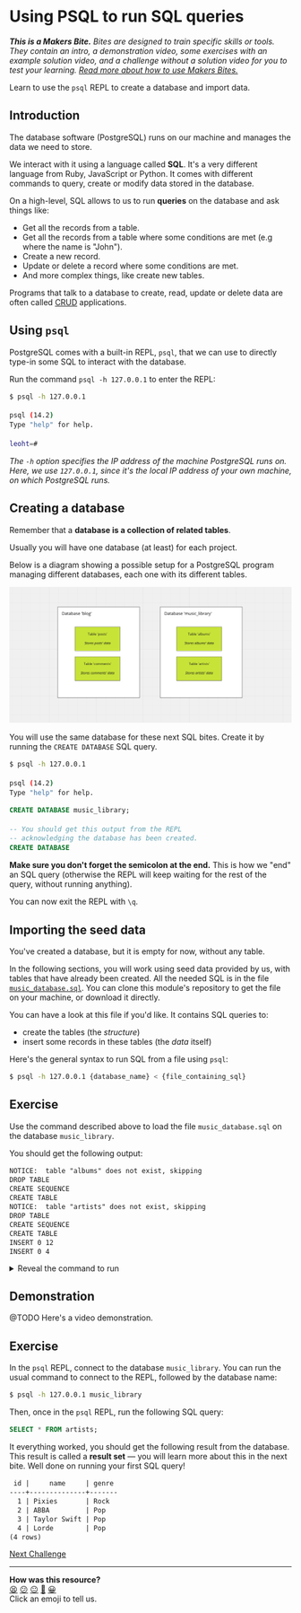# Using PSQL to run SQL queries

_**This is a Makers Bite.** Bites are designed to train specific skills or
tools. They contain an intro, a demonstration video, some exercises with an
example solution video, and a challenge without a solution video for you to test
your learning. [Read more about how to use Makers
Bites.](https://github.com/makersacademy/course/blob/main/labels/bites.md)_

Learn to use the `psql` REPL to create a database and import data.

<!-- OMITTED -->

## Introduction

The database software (PostgreSQL) runs on our machine and manages the data we need to store.

We interact with it using a language called **SQL**. It's a very different language from Ruby, JavaScript or Python. It comes with different commands to query, create or modify data stored in the database.

On a high-level, SQL allows to us to run **queries** on the database and ask things like:
  * Get all the records from a table.
  * Get all the records from a table where some conditions are met (e.g where the name is "John").
  * Create a new record.
  * Update or delete a record where some conditions are met.
  * And more complex things, like create new tables.

Programs that talk to a database to create, read, update or delete data are often called [CRUD](https://en.wikipedia.org/wiki/Create,_read,_update_and_delete) applications.

## Using `psql`

PostgreSQL comes with a built-in REPL, `psql`, that we can use to directly type-in some SQL to interact with the database.

Run the command `psql -h 127.0.0.1` to enter the REPL:

```bash
$ psql -h 127.0.0.1

psql (14.2)
Type "help" for help.

leoht=# 
```

*The `-h` option specifies the IP address of the machine PostgreSQL runs on. Here, we use `127.0.0.1`, since it's the local IP address of your own machine, on which PostgreSQL runs.*

## Creating a database

Remember that a **database is a collection of related tables**.

Usually you will have one database (at least) for each project.

Below is a diagram showing a possible setup for a PostgreSQL program managing different databases, each one with its different tables.

![](./resources/database-overview-diagram.png)

You will use the same database for these next SQL bites. Create it by running the `CREATE DATABASE` SQL query.

```bash
$ psql -h 127.0.0.1

psql (14.2)
Type "help" for help.
```

```sql
CREATE DATABASE music_library;

-- You should get this output from the REPL
-- acknowledging the database has been created.
CREATE DATABASE
```

**Make sure you don't forget the semicolon at the end.** This is how we "end" an SQL query (otherwise the REPL will keep waiting for the rest of the query, without running anything).

You can now exit the REPL with `\q`.

## Importing the seed data

You've created a database, but it is empty for now, without any table.

In the following sections, you will work using seed data provided by us, with tables that have already been created. All the needed SQL is in the file [`music_database.sql`](../resources/seeds/music_database.sql). You can clone this module's repository to get the file on your machine, or download it directly.

You can have a look at this file if you'd like. It contains SQL queries to:
  * create the tables (the *structure*)
  * insert some records in these tables (the *data* itself)

Here's the general syntax to run SQL from a file using `psql`:
```bash
$ psql -h 127.0.0.1 {database_name} < {file_containing_sql}
```

## Exercise

Use the command described above to load the file `music_database.sql` on the database `music_library`.

You should get the following output:

```
NOTICE:  table "albums" does not exist, skipping
DROP TABLE
CREATE SEQUENCE
CREATE TABLE
NOTICE:  table "artists" does not exist, skipping
DROP TABLE
CREATE SEQUENCE
CREATE TABLE
INSERT 0 12
INSERT 0 4
```

<details>
  <summary>Reveal the command to run</summary>

  ```bash
  $ psql -h 127.0.0.1 music_library < music_database.sql
  ```
</details>

## Demonstration

@TODO Here's a video demonstration.

## Exercise

In the `psql` REPL, connect to the database `music_library`. You can run the usual command to connect to the REPL, followed by the database name: 

```bash
$ psql -h 127.0.0.1 music_library
```

Then, once in the `psql` REPL, run the following SQL query:

```sql
SELECT * FROM artists;
```

It everything worked, you should get the following result from the database. This result is called a **result set** — you will learn more about this in the next bite. Well done on running your first SQL query!

```
 id |     name     | genre 
----+--------------+-------
  1 | Pixies       | Rock
  2 | ABBA         | Pop
  3 | Taylor Swift | Pop
  4 | Lorde        | Pop
(4 rows)
```

[Next Challenge](03_querying_data.md)

<!-- BEGIN GENERATED SECTION DO NOT EDIT -->

---

**How was this resource?**  
[😫](https://airtable.com/shrUJ3t7KLMqVRFKR?prefill_Repository=makersacademy/databases&prefill_File=sql_bites/02_using_psql.md&prefill_Sentiment=😫) [😕](https://airtable.com/shrUJ3t7KLMqVRFKR?prefill_Repository=makersacademy/databases&prefill_File=sql_bites/02_using_psql.md&prefill_Sentiment=😕) [😐](https://airtable.com/shrUJ3t7KLMqVRFKR?prefill_Repository=makersacademy/databases&prefill_File=sql_bites/02_using_psql.md&prefill_Sentiment=😐) [🙂](https://airtable.com/shrUJ3t7KLMqVRFKR?prefill_Repository=makersacademy/databases&prefill_File=sql_bites/02_using_psql.md&prefill_Sentiment=🙂) [😀](https://airtable.com/shrUJ3t7KLMqVRFKR?prefill_Repository=makersacademy/databases&prefill_File=sql_bites/02_using_psql.md&prefill_Sentiment=😀)  
Click an emoji to tell us.

<!-- END GENERATED SECTION DO NOT EDIT -->
